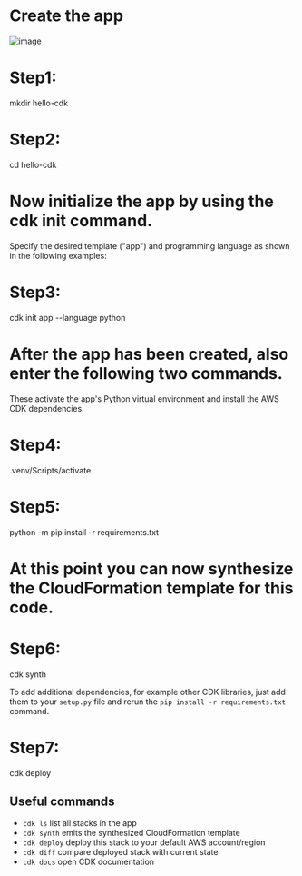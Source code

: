 # Create the app
![image](https://user-images.githubusercontent.com/116321339/210442591-3070d55a-8aab-4b03-bfd8-96fc296ecc00.png)

# Step1:
mkdir hello-cdk
# Step2:
cd hello-cdk
       
       
# Now initialize the app by using the cdk init command. 


Specify the desired template ("app") and programming language as shown in the following examples:
# Step3: 
cdk init app --language python

# After the app has been created, also enter the following two commands. 


These activate the app's Python virtual environment and install the AWS CDK dependencies.
# Step4: 
.venv/Scripts/activate
# Step5: 
python -m pip install -r requirements.txt

# At this point you can now synthesize the CloudFormation template for this code.

# Step6:
cdk synth


To add additional dependencies, for example other CDK libraries, just add
them to your `setup.py` file and rerun the `pip install -r requirements.txt`
command.

# Step7:
cdk deploy

## Useful commands

 * `cdk ls`          list all stacks in the app
 * `cdk synth`       emits the synthesized CloudFormation template
 * `cdk deploy`      deploy this stack to your default AWS account/region
 * `cdk diff`        compare deployed stack with current state
 * `cdk docs`        open CDK documentation
